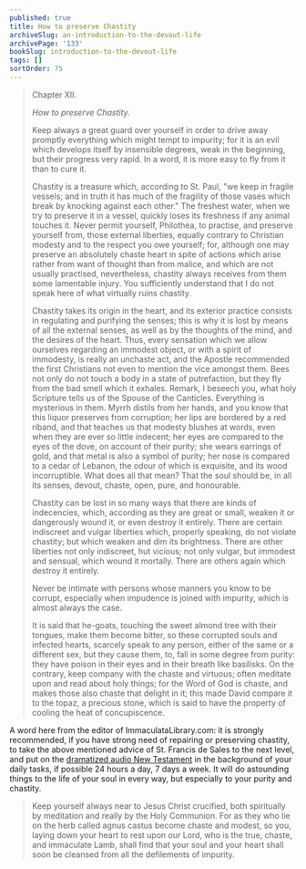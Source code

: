 ```yaml
---
published: true
title: How to preserve Chastity
archiveSlug: an-introduction-to-the-devout-life
archivePage: '133'
bookSlug: introduction-to-the-devout-life
tags: []
sortOrder: 75
---
```


> Chapter XII.
>
> *How to preserve Chastity.*
>
> Keep always a great guard over yourself in order to drive away promptly everything which might tempt to impurity; for it is an evil which develops itself by insensible degrees, weak in the beginning, but their progress very rapid. In a word, it is more easy to fly from it than to cure it.
>
> Chastity is a treasure which, according to St. Paul, "we keep in fragile vessels; and in truth it has much of the fragility of those vases which break by knocking against each other." The freshest water, when we try to preserve it in a vessel, quickly loses its freshness if any animal touches it. Never permit yourself, Philothea, to practise, and preserve yourself from, those external liberties, equally contrary to Christian modesty and to the respect you owe yourself; for, although one may preserve an absolutely chaste heart in spite of actions which arise rather from want of thought than from malice, and which are not usually practised, nevertheless, chastity always receives from them some lamentable injury. You sufficiently understand that I do not speak here of what virtually ruins chastity.
>
> Chastity takes its origin in the heart, and its exterior practice consists in regulating and purifying the senses; this is why it is lost by means of all the external senses, as well as by the thoughts of the mind, and the desires of the heart. Thus, every sensation which we allow ourselves regarding an immodest object, or with a spirit of immodesty, is really an unchaste act, and the Apostle recommended the first Christians not even to mention the vice amongst them. Bees not only do not touch a body in a state of putrefaction, but they fly from the bad smell which it exhales. Remark, I beseech you, what holy Scripture tells us of the Spouse of the Canticles. Everything is mysterious in them. Myrrh distils from her hands, and you know that this liquor preserves from corruption; her lips are bordered by a red riband, and that teaches us that modesty blushes at words, even when they are ever so little indecent; her eyes are compared to the eyes of the dove, on account of their purity; she wears earrings of gold, and that metal is also a symbol of purity; her nose is compared to a cedar of Lebanon, the odour of which is exquisite, and its wood incorruptible. What does all that mean? That the soul should be, in all its senses, devout, chaste, open, pure, and honourable.
>
> Chastity can be lost in so many ways that there are kinds of indecencies, which, according as they are great or small, weaken it or dangerously wound it, or even destroy it entirely. There are certain indiscreet and vulgar liberties which, properly speaking, do not violate chastity; but which weaken and dim its brightness. There are other liberties not only indiscreet, hut vicious; not only vulgar, but immodest and sensual, which wound it mortally. There are others again which destroy it entirely.
>
> Never be intimate with persons whose manners you know to be corrupt, especially when impudence is joined with impurity, which is almost always the case.
>
> It is said that he-goats, touching the sweet almond tree with their tongues, make them become bitter, so these corrupted souls and infected hearts, scarcely speak to any person, either of the same or a different sex, but they cause them, to, fall in some degree from purity: they have poison in their eyes and in their breath like basilisks. On the contrary, keep company with the chaste and virtuous; often meditate upon and read about holy things; for the Word of God is chaste, and makes those also chaste that delight in it; this made David compare it to the topaz, a precious stone, which is said to have the property of cooling the heat of concupiscence.

A word here from the editor of ImmaculataLibrary.com: it is strongly recommended, if you have strong need of repairing or preserving chastity, to take the above mentioned advice of St. Francis de Sales to the next level, and put on the [dramatized audio New Testament](https://www.truthandlifeapp.com/audio.html) in the background of your daily tasks, if possible 24 hours a day, 7 days a week. It will do astounding things to the life of your soul in every way, but especially to your purity and chastity.

> Keep yourself always near to Jesus Christ crucified, both spiritually by meditation and really by the Holy Communion. For as they who lie on the herb called agnus castus become chaste and modest, so you, laying down your heart to rest upon our Lord, who is the true, chaste, and immaculate Lamb, shall find that your soul and your heart shall soon be cleansed from all the defilements of impurity.
